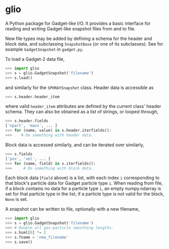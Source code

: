 glio
====

A Python package for Gadget-like I/O. It provides a basic interface for reading
and writing Gadget-like snapshot files from and to file.

New file types may be added by defining a schema for the header and block data,
and subclassing `SnapshotBase` (or one of its subclasses). See for example
`GadgetSnapshot` in `gadget.py`.

To load a Gadget-2 data file,

```python
>>> import glio
>>> s = glio.GadgetSnapshot('filename')
>>> s.load()
```

and similarly for the `SPHRAYSnapshot` class. Header data is accessible as

```python
>>> s.header.header_item
```

where valid `header_item` attributes are defined by the current class' header
schema. They can also be obtained as a list of strings, or looped through,

```python
>>> s.header.fields
['npart', 'mass', ... ]
>>> for (name, value) in s.header.iterfields():
>>>    # Do something with header data.
```

Block data is accessed similarly, and can be iterated over similarly,

```python
>>> s.fields
['pos', 'vel', ... ]
>>> for (name, field) in s.iterfields():
>>>     # Do something with block data.
```

Each block data (`field` above) is a list, with each index `i` corresponding to
that block's particle data for Gadget particle type `i`. When reading from file,
if a block contains no data for a particle type `i`, an empty numpy.ndarray is
set for that particle type in the list; if a particle type is not valid for the
block, `None` is set.

A snapshot can be written to file, optionally with a new filename,

```python
>>> import glio
>>> s = glio.GadgetSnapshot('filename')
>>> # Double all gas-particle smoothing lengths.
>>> s.hsml[0] *= 2
>>> s.fname = 'new_filename'
>>> s.save()
```
